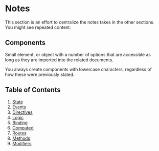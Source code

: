 # Notes

This section is an effort to centralize the notes takes in the other sections. You might see repeated content.

## Components

Small element, or object with a number of options that are accessible as long as they are imported into the related documents.

You always create components with lowercase characters, regardless of how these were previously stated.

## Table of Contents

1. [State](State.md)
1. [Events](Events.md)
1. [Directives](Directives.md)
1. [Logic](Logic.md)
1. [Binding](Binding.md)
1. [Computed](Computed.md)
1. [Routes](Routes.md)
1. [Methods](Methods.md)
1. [Modifiers](Modifiers.md)
